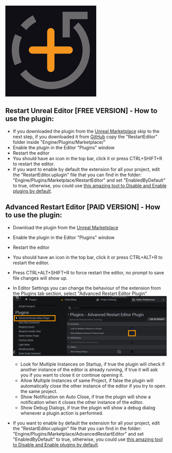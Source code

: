 ![Logo](https://github.com/Ares9323/UEPluginsDocumentation/blob/master/AdvancedRestartEditor/Images/Logo.png)

## **Restart Unreal Editor [FREE VERSION] - How to use the plugin:**
- If you downloaded the plugin from the [Unreal Marketplace](https://marketplace-website-node-launcher-prod.ol.epicgames.com/ue/marketplace/en-US/product/restart-editor-01) skip to the next step, if you downloaded it from [GitHub](https://github.com/Ares9323/Restart-Unreal-Engine-Editor-Plugin/releases) copy the "RestartEditor" folder inside "Engine/Plugins/Marketplace/"
- Enable the plugin in the Editor "Plugins" window
- Restart the editor
- You should have an icon in the top bar, click it or press CTRL+SHIFT+R to restart the editor.
- If you want to enable by default the extension for all your project, edit the "RestartEditor.uplugin" file that you can find in the folder: "Engine/Plugins/Marketplace/RestartEditor" and set "EnabledByDefault" to true, otherwise, you could use [this amazing tool to Disable and Enable plugins by default](https://github.com/DarknessFX/UEPlugins_DisableDefault).

## **Advanced Restart Editor [PAID VERSION] - How to use the plugin:**
- Download the plugin from the [Unreal Marketplace](https://unrealengine.com/marketplace/en-US/product/dbe5d2a00fa541b2917ae5c987ff5d62)
- Enable the plugin in the Editor "Plugins" window
- Restart the editor
- You should have an icon in the top bar, click it or press CTRL+ALT+R to restart the editor.
- Press CTRL+ALT+SHIFT+R to force restart the editor, no prompt to save file changes will show up.
- In Editor Settings you can change the behaviour of the extension from the Plugins tab section, select "Advanced Restart Editor Plugin"
![SettingsImage](https://github.com/Ares9323/UEPluginsDocumentation/blob/master/AdvancedRestartEditor/Images/Settings.png)
  - Look for Multiple Instances on Startup, if true the plugin will check if another instance of the editor is already running, if true it will ask you if you want to close it or continue opening it.
  - Allow Multiple Instances of same Project, if false the plugin will automatically close the other instance of the editor if you try to open the same project.
  - Show Notification on Auto Close, if true the plugin will show a notification when it closes the other instance of the editor.
  - Show Debug Dialogs, if true the plugin will show a debug dialog whenever a plugin action is performed.

- If you want to enable by default the extension for all your project, edit the "RestartEditor.uplugin" file that you can find in the folder: "Engine/Plugins/Marketplace/AdvancedRestartEditor" and set "EnabledByDefault" to true, otherwise, you could use [this amazing tool to Disable and Enable plugins by default](https://github.com/DarknessFX/UEPlugins_DisableDefault).





